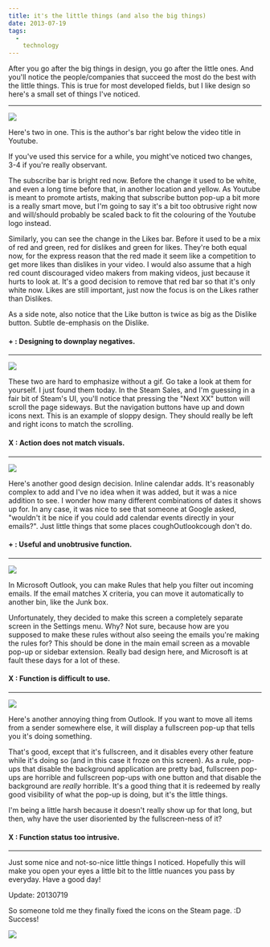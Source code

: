 ```yaml
---
title: it's the little things (and also the big things)
date: 2013-07-19
tags:
  -
    technology
---
```


After you go after the big things in design, you go after the little ones. And you'll notice the people/companies that succeed the most do the best with the little things. This is true for most developed fields, but I like design so here's a small set of things I've noticed.

<hr class="line">
<div class="center">
  <a href="http://i.imgur.com/RxYejHJ.png" title="Like bar" rel="littlethings" class="fancybox">
    <img src="http://i.imgur.com/RxYejHJ.png" class="scale-with-grid">
  </a>
</div>

Here's two in one. This is the author's bar right below the video title in Youtube.

If you've used this service for a while, you might've noticed two changes, 3-4 if you're really observant.

The subscribe bar is bright red now. Before the change it used to be white, and even a long time before that, in another location and yellow. As Youtube is meant to promote artists, making that subscribe button pop-up a bit more is a really smart move, but I'm going to say it's a bit too obtrusive right now and will/should probably be scaled back to fit the colouring of the Youtube logo instead.

Similarly, you can see the change in the Likes bar. Before it used to be a mix of red and green, red for dislikes and green for likes. They're both equal now, for the express reason that the red made it seem like a competition to get more likes than dislikes in your video. I would also assume that a high red count discouraged video makers from making videos, just because it hurts to look at. It's a good decision to remove that red bar so that it's only white now. Likes are still important, just now the focus is on the Likes rather than Dislikes.

As a side note, also notice that the Like button is twice as big as the Dislike button. Subtle de-emphasis on the Dislike.

#### + : Designing to downplay negatives.

<hr class="line">
<div class="center">
  <a href="http://i.imgur.com/cYmnxfi.png" title="Steam Sales" rel="littlethings" class="fancybox">
    <img src="http://i.imgur.com/cYmnxfi.png" class="scale-with-grid">
  </a>
</div>

These two are hard to emphasize without a gif. Go take a look at them for yourself. I just found them today. In the Steam Sales, and I'm guessing in a fair bit of Steam's UI, you'll notice that pressing the "Next XX" button will scroll the page sideways. But the navigation buttons have up and down icons next. This is an example of sloppy design. They should really be left and right icons to match the scrolling.

#### X : Action does not match visuals.

<hr class="line">
<div class="center">
  <a href="http://i.imgur.com/CHWU65j.png" title="Steam Sales" rel="littlethings" class="fancybox">
    <img src="http://i.imgur.com/CHWU65j.png" class="scale-with-grid">
  </a>
</div>

Here's another good design decision. Inline calendar adds. It's reasonably complex to add and I've no idea when it was added, but it was a nice addition to see. I wonder how many different combinations of dates it shows up for. In any case, it was nice to see that someone at Google asked, "wouldn't it be nice if you could add calendar events directly in your emails?". Just little things that some places coughOutlookcough don't do.

#### + : Useful and unobtrusive function.

<hr class="line">
<div class="center">
  <a href="http://i.imgur.com/s0jAvD2.png" title="Outlook Filters" rel="littlethings" class="fancybox">
    <img src="http://i.imgur.com/s0jAvD2.png" class="scale-with-grid">
  </a>
</div>

In Microsoft Outlook, you can make Rules that help you filter out incoming emails. If the email matches X criteria, you can move it automatically to another bin, like the Junk box.

Unfortunately, they decided to make this screen a completely separate screen in the Settings menu. Why? Not sure, because how are you supposed to make these rules without also seeing the emails you're making the rules for? This should be done in the main email screen as a movable pop-up or sidebar extension. Really bad design here, and Microsoft is at fault these days for a lot of these.

#### X : Function is difficult to use.

<hr class="line">
<div class="center">
  <a href="http://i.imgur.com/hoJ989W.png" title="Outlook Move Mail" rel="littlethings" class="fancybox">
    <img src="http://i.imgur.com/hoJ989W.png" class="scale-with-grid">
  </a>
</div>

Here's another annoying thing from Outlook. If you want to move all items from a sender somewhere else, it will display a fullscreen pop-up that tells you it's doing something.

That's good, except that it's fullscreen, and it disables every other feature while it's doing so (and in this case it froze on this screen). As a rule, pop-ups that disable the background application are pretty bad, fullscreen pop-ups are horrible and fullscreen pop-ups with one button and that disable the background are *really* horrible. It's a good thing that it is redeemed by really good visibility of what the pop-up is doing, but it's the little things.

I'm being a little harsh because it doesn't really show up for that long, but then, why have the user disoriented by the fullscreen-ness of it?

#### X : Function status too intrusive.

<hr class="line">
Just some nice and not-so-nice little things I noticed. Hopefully this will make you open your eyes a little bit to the little nuances you pass by everyday. Have a good day!



Update: 20130719

So someone told me they finally fixed the icons on the Steam page. :D Success!

<div class="center">
  <a href="http://i.imgur.com/UxnDPCW.png" title="Steam fixed it!" rel="littlethings" class="fancybox">
    <img src="http://i.imgur.com/UxnDPCW.png" class="scale-with-grid">
  </a>
</div>
